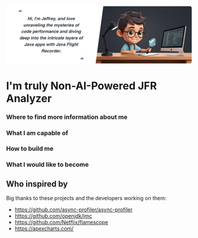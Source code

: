 <p align="center">
  <img src="static/header.png" />
</p>

# I'm truly Non-AI-Powered JFR Analyzer

### Where to find more information about me


### What I am capable of


### How to build me


### What I would like to become


## Who inspired by

Big thanks to these projects and the developers working on them:
- https://github.com/async-profiler/async-profiler
- https://github.com/openjdk/jmc
- https://github.com/Netflix/flamescope
- https://apexcharts.com/
